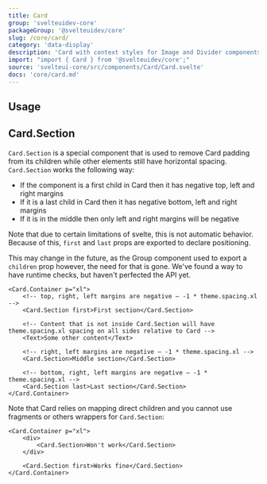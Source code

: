 ```yaml
---
title: Card
group: 'svelteuidev-core'
packageGroup: '@svelteuidev/core'
slug: /core/card/
category: 'data-display'
description: 'Card with context styles for Image and Divider components'
import: "import { Card } from '@svelteuidev/core';"
source: 'svelteui-core/src/components/Card/Card.svelte'
docs: 'core/card.md'
---
```


<script>
    import { Demo, CardDemos } from '@svelteuidev/demos';
    import { Heading } from 'components';
</script>

<Heading />

## Usage

<Demo demo={CardDemos.usage} />

## Card.Section

`Card.Section` is a special component that is used to remove Card padding from its children while other elements still have horizontal spacing.` Card.Section` works the following way:

- If the component is a first child in Card then it has negative top, left and right margins
- If it is a last child in Card then it has negative bottom, left and right margins
- If it is in the middle then only left and right margins will be negative

Note that due to certain limitations of svelte, this is not automatic behavior. Because of this, `first` and `last` props are exported to declare positioning.

This may change in the future, as the Group component used to export a `children` prop however, the need for that is gone. We've found a way to have runtime checks, but haven't perfected the API yet.

```svelte
<Card.Container p="xl">
	<!-- top, right, left margins are negative – -1 * theme.spacing.xl -->
	<Card.Section first>First section</Card.Section>

	<!-- Content that is not inside Card.Section will have theme.spacing.xl spacing on all sides relative to Card -->
	<Text>Some other content</Text>

	<!-- right, left margins are negative – -1 * theme.spacing.xl -->
	<Card.Section>Middle section</Card.Section>

	<!-- bottom, right, left margins are negative – -1 * theme.spacing.xl -->
	<Card.Section last>Last section</Card.Section>
</Card.Container>
```

Note that Card relies on mapping direct children and you cannot use fragments or others wrappers for `Card.Section`:

```svelte
<Card.Container p="xl">
	<div>
		<Card.Section>Won't work</Card.Section>
	</div>

	<Card.Section first>Works fine</Card.Section>
</Card.Container>
```
